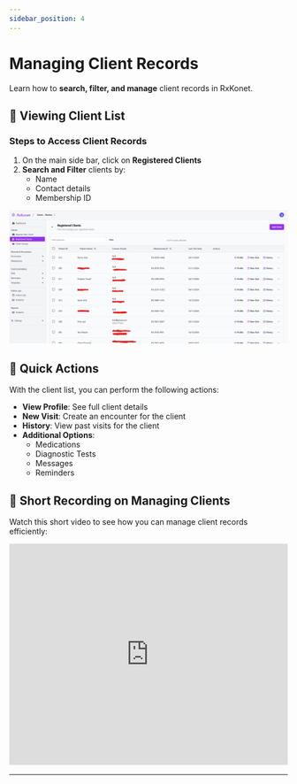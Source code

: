 ```yaml
---
sidebar_position: 4
---
```


# Managing Client Records

Learn how to **search, filter, and manage** client records in RxKonet.

## 👥 Viewing Client List

### **Steps to Access Client Records**

1. On the main side bar, click on **Registered Clients**
2. **Search and Filter** clients by:
   - Name
   - Contact details
   - Membership ID

![Registered Clients Page](/img/screenshots/registered-clients.png)

## 📌 Quick Actions

With the client list, you can perform the following actions:

- **View Profile**: See full client details
- **New Visit**: Create an encounter for the client
- **History**: View past visits for the client
- **Additional Options**:
  - Medications
  - Diagnostic Tests
  - Messages
  - Reminders

## 🎥 Short Recording on Managing Clients

Watch this short video to see how you can manage client records efficiently:

<iframe src="https://www.loom.com/embed/9d416bc95f6b4458a8d09b3d9365de04?sid=23200e2d-608f-43d0-abea-398a50b660df"
width="100%" height="400" frameborder="0" webkitallowfullscreen mozallowfullscreen allowfullscreen></iframe>

---
